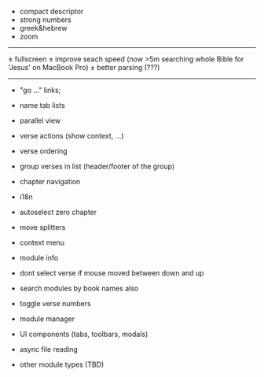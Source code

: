 + compact descriptor
+ strong numbers
+ greek&hebrew
+ zoom

------------------------------------------------------------

± fullscreen
± improve seach speed (now >5m searching whole Bible for 'Jesus' on MacBook Pro)
± better parsing (???)

------------------------------------------------------------

- "go ..." links;
- name tab lists
- parallel view

- verse actions (show context, ...)
- verse ordering
- group verses in list (header/footer of the group)
- chapter navigation
- i18n
- autoselect zero chapter
- move splitters
- context menu
- module info
- dont select verse if mouse moved between down and up
- search modules by book names also
- toggle verse numbers
- module manager

- UI components (tabs, toolbars, modals)

- async file reading
- other module types (TBD)